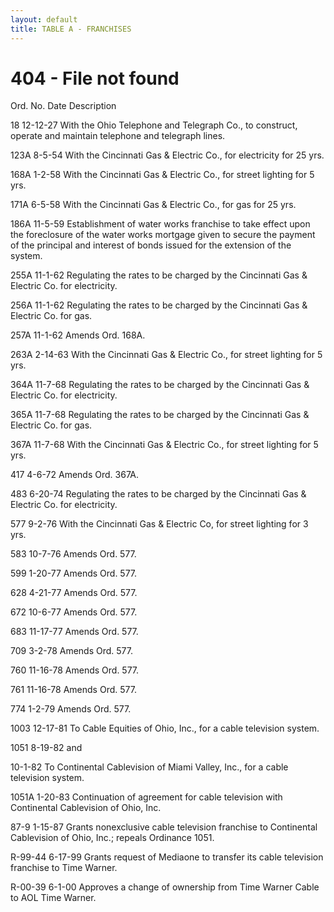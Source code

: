```yaml
---
layout: default 
title: TABLE A - FRANCHISES 
---
```


<H1>404 - File not found</H1>

Ord. No. Date Description

18 12-12-27 With the Ohio Telephone and Telegraph Co., to construct,
operate and maintain telephone and telegraph lines.

123A 8-5-54 With the Cincinnati Gas & Electric Co., for electricity for
25 yrs.

168A 1-2-58 With the Cincinnati Gas & Electric Co., for street lighting
for 5 yrs.

171A 6-5-58 With the Cincinnati Gas & Electric Co., for gas for 25 yrs.

186A 11-5-59 Establishment of water works franchise to take effect upon
the foreclosure of the water works mortgage given to secure the payment
of the principal and interest of bonds issued for the extension of the
system.

255A 11-1-62 Regulating the rates to be charged by the Cincinnati Gas &
Electric Co. for electricity.

256A 11-1-62 Regulating the rates to be charged by the Cincinnati Gas &
Electric Co. for gas.

257A 11-1-62 Amends Ord. 168A.

263A 2-14-63 With the Cincinnati Gas & Electric Co., for street lighting
for 5 yrs.

364A 11-7-68 Regulating the rates to be charged by the Cincinnati Gas &
Electric Co. for electricity.

365A 11-7-68 Regulating the rates to be charged by the Cincinnati Gas &
Electric Co. for gas.

367A 11-7-68 With the Cincinnati Gas & Electric Co., for street lighting
for 5 yrs.

417 4-6-72 Amends Ord. 367A.

483 6-20-74 Regulating the rates to be charged by the Cincinnati Gas &
Electric Co. for electricity.

577 9-2-76 With the Cincinnati Gas & Electric Co, for street lighting
for 3 yrs.

583 10-7-76 Amends Ord. 577.

599 1-20-77 Amends Ord. 577.

628 4-21-77 Amends Ord. 577.

672 10-6-77 Amends Ord. 577.

683 11-17-77 Amends Ord. 577.

709 3-2-78 Amends Ord. 577.

760 11-16-78 Amends Ord. 577.

761 11-16-78 Amends Ord. 577.

774 1-2-79 Amends Ord. 577.

1003 12-17-81 To Cable Equities of Ohio, Inc., for a cable television
system.

1051 8-19-82 and

10-1-82 To Continental Cablevision of Miami Valley, Inc., for a cable
television system.

1051A 1-20-83 Continuation of agreement for cable television with
Continental Cablevision of Ohio, Inc.

87-9 1-15-87 Grants nonexclusive cable television franchise to
Continental Cablevision of Ohio, Inc.; repeals Ordinance 1051.

R-99-44 6-17-99 Grants request of Mediaone to transfer its cable
television franchise to Time Warner.

R-00-39 6-1-00 Approves a change of ownership from Time Warner Cable to
AOL Time Warner.
